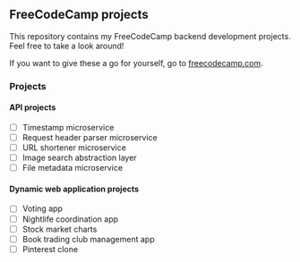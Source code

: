 ## FreeCodeCamp projects

This repository contains my FreeCodeCamp backend development projects.  
Feel free to take a look around!

If you want to give these a go for yourself, go to [freecodecamp.com](https://freecodecamp.com).

### Projects
#### API projects
- [ ] Timestamp microservice
- [ ] Request header parser microservice
- [ ] URL shortener microservice
- [ ] Image search abstraction layer
- [ ] File metadata microservice

#### Dynamic web application projects
- [ ] Voting app
- [ ] Nightlife coordination app
- [ ] Stock market charts
- [ ] Book trading club management app
- [ ] Pinterest clone
